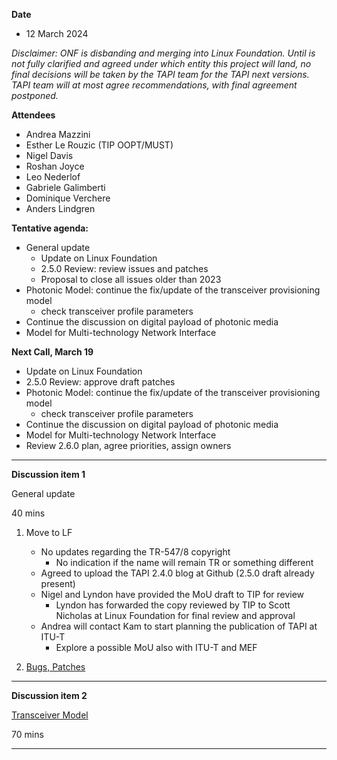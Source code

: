 **Date**
- 12 March 2024

_Disclaimer:_
_ONF is disbanding and merging into Linux Foundation._
_Until is not fully clarified and agreed under which entity this project will land,_
_no final decisions will be taken by the TAPI team for the TAPI next versions._
_TAPI team will at most agree recommendations, with final agreement postponed._

**Attendees**
- Andrea Mazzini
- Esther Le Rouzic (TIP OOPT/MUST)
- Nigel Davis
- Roshan Joyce
- Leo Nederlof
- Gabriele Galimberti
- Dominique Verchere
- Anders Lindgren


**Tentative agenda:**

- General update
  + Update on Linux Foundation
  + 2.5.0 Review: review issues and patches
  + Proposal to close all issues older than 2023
- Photonic Model: continue the fix/update of the transceiver provisioning model
  + check transceiver profile parameters
- Continue the discussion on digital payload of photonic media
- Model for Multi-technology Network Interface


**Next Call, March 19**

- Update on Linux Foundation
- 2.5.0 Review: approve draft patches
- Photonic Model: continue the fix/update of the transceiver provisioning model
  + check transceiver profile parameters
- Continue the discussion on digital payload of photonic media
- Model for Multi-technology Network Interface
- Review 2.6.0 plan, agree priorities, assign owners

-------------------------------------------------------------------------------------
**Discussion item 1**

General update

40 mins

1) Move to LF
   + No updates regarding the TR-547/8 copyright
     - No indication if the name will remain TR or something different
   + Agreed to upload the TAPI 2.4.0 blog at Github (2.5.0 draft already present)
   + Nigel and Lyndon have provided the MoU draft to TIP for review
     - Lyndon has forwarded the copy reviewed by TIP to Scott Nicholas at Linux Foundation for final review and approval 
   + Andrea will contact Kam to start planning the publication of TAPI at ITU-T
     - Explore a possible MoU also with ITU-T and MEF

2) [Bugs, Patches](https://github.com/Open-Network-Models-and-Interfaces-ONMI/TAPI/wiki/Discussion-%E2%80%90-Bugs,-Patches)

-------------------------------------------------------------------------------------
**Discussion item 2**

[Transceiver Model](https://github.com/Open-Network-Models-and-Interfaces-ONMI/TAPI/wiki/Discussion-%E2%80%90-Transceiver-Model)

70 mins

-------------------------------------------------------------------------------------
